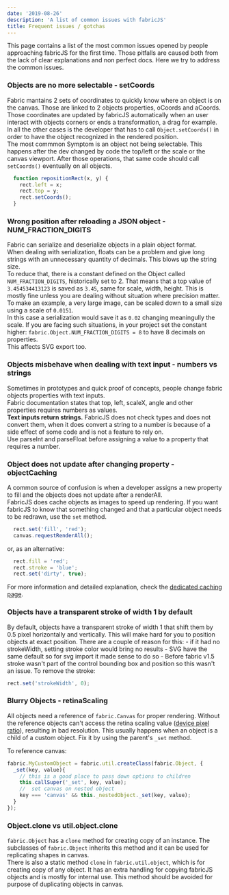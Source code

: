 ```yaml
---
date: '2019-08-26'
description: 'A list of common issues with fabricJS'
title: Frequent issues / gotchas
---
```


This page contains a list of the most common issues opened by people approaching fabricJS for the first time. Those pitfalls are caused both from the lack of clear explanations and non perfect docs. Here we try to address the common issues.

### Objects are no more selectable - setCoords

Fabric mantains 2 sets of coordinates to quickly know where an object is on the canvas. Those are linked to 2 objects properties, oCoords and aCoords.  
Those coordinates are updated by fabricJS automatically when an user interact with objects corners or ends a transformation, a drag for example. In all the other cases is the developer that has to call `Object.setCoords()` in order to have the object recognized in the rendered position.  
The most commmon Symptom is an object not being selectable. This happens after the dev changed by code the top/left or the scale or the canvas viewport. After those operations, that same code should call `setCoords()` eventually on all objects.

```js
  function repositionRect(x, y) {
    rect.left = x;
    rect.top = y;
    rect.setCoords();
  }
```

### Wrong position after reloading a JSON object - NUM_FRACTION_DIGITS

Fabric can serialize and deserialize objects in a plain object format.  
When dealing with serialization, floats can be a problem and give long strings with an unnecessary quantity of decimals. This blows up the string size.  
To reduce that, there is a constant defined on the Object called `NUM_FRACTION_DIGITS`, historically set to 2. That means that a top value of `3.454534413123` is saved as `3.45`, same for scale, width, height. This is mostly fine unless you are dealing without situation where precision matter.  
To make an example, a very large image, can be scaled down to a small size using a scale of `0.0151`.  
In this case a serialization would save it as `0.02` changing meaningully the scale. If you are facing such situations, in your project set the constant higher: `fabric.Object.NUM_FRACTION_DIGITS = 8` to have 8 decimals on properties.  
This affects SVG export too.

### Objects misbehave when dealing with text input - numbers vs strings

Sometimes in prototypes and quick proof of concepts, people change fabric objects properties with text inputs.  
Fabric documentation states that top, left, scaleX, angle and other properties requires numbers as values.  
**Text inputs return strings.** FabricJS does not check types and does not convert them, when it does convert a string to a number is because of a side effect of some code and is not a feature to rely on.  
Use parseInt and parseFloat before assigning a value to a property that requires a number.

### Object does not update after changing property - objectCaching

A common source of confusion is when a developer assigns a new property to fill and the objects does not update after a renderAll.  
FabricJS does cache objects as images to speed up rendering. If you want fabricJS to know that something changed and that a particular object needs to be redrawn, use the `set` method.

```ts
  rect.set('fill', 'red');
  canvas.requestRenderAll();
```
or, as an alternative:

```ts
  rect.fill = 'red';
  rect.stroke = 'blue';
  rect.set('dirty', true);
```
For more information and detailed explanation, check the [dedicated caching page](/docs/old-docs/fabric-object-caching/).

### Objects have a transparent stroke of width 1 by default

By default, objects have a transparent stroke of width 1 that shift them by 0.5 pixel horizontally and vertically. This will make hard for you to position objects at exact position. There are a couple of reason for this: - if it had no strokeWidth, setting stroke color would bring no results - SVG have the same default so for svg import it made sense to do so - Before fabric v1.5 stroke wasn't part of the control bounding box and position so this wasn't an issue. To remove the stroke:

```js
rect.set('strokeWidth', 0);
```

### Blurry Objects - retinaScaling

All objects need a reference of `fabric.Canvas` for proper rendering. Without the reference objects can't access the retina scaling value ([device pixel ratio](https://developer.mozilla.org/en-US/docs/Web/API/Window/devicePixelRatio#correcting_resolution_in_a_canvas)), resulting in bad resolution. This usually happens when an object is a child of a custom object. Fix it by using the parent's `_set` method.  

To reference canvas:

```ts
fabric.MyCustomObject = fabric.util.createClass(fabric.Object, {
  _set(key, value){
    // this is a good place to pass down options to children
    this.callSuper('_set', key, value);
    //  set canvas on nested object
    key === 'canvas' && this._nestedObject._set(key, value);
  }
});
```
### Object.clone vs util.object.clone

`fabric.Object` has a `clone` method for creating copy of an instance. The subclasses of `fabric.Object` inherits this method and it can be used for replicating shapes in canvas.  
There is also a static method `clone` in `fabric.util.object`, which is for creating copy of any object. It has an extra handling for copying fabricJS objects and is mostly for internal use. This method should be avoided for purpose of duplicating objects in canvas.